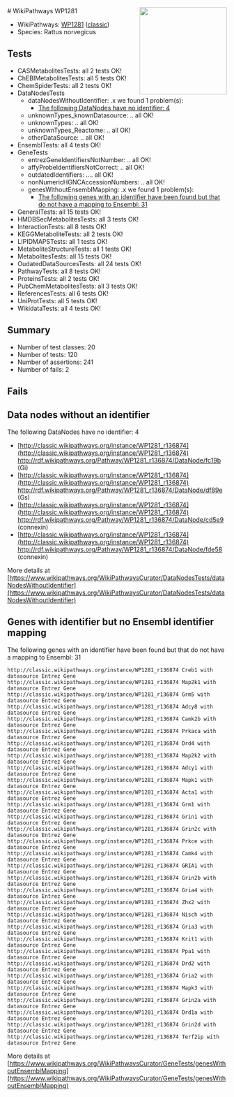<img style="float: right; width: 200px" src="https://upload.wikimedia.org/wikipedia/commons/thumb/8/83/Wplogo_with_text_500.png/640px-Wplogo_with_text_500.png" />
# WikiPathways WP1281

* WikiPathways: [WP1281](https://wikipathways.org/pathways/WP1281) ([classic](https://classic.wikipathways.org/instance/WP1281))
* Species: Rattus norvegicus
## Tests
* CASMetabolitesTests: all 2 tests OK!
* ChEBIMetabolitesTests: all 5 tests OK!
* ChemSpiderTests: all 2 tests OK!
* DataNodesTests
    * dataNodesWithoutIdentifier: .x we found 1 problem(s):
        * [The following DataNodes have no identifier: 4](#d2d32fa3)
    * unknownTypes_knownDatasource: .. all OK!
    * unknownTypes: .. all OK!
    * unknownTypes_Reactome: .. all OK!
    * otherDataSource: .. all OK!
* EnsemblTests: all 4 tests OK!
* GeneTests
    * entrezGeneIdentifiersNotNumber: .. all OK!
    * affyProbeIdentifiersNotCorrect: .. all OK!
    * outdatedIdentifiers: .... all OK!
    * nonNumericHGNCAccessionNumbers: .. all OK!
    * genesWithoutEnsemblMapping: .x we found 1 problem(s):
        * [The following genes with an identifier have been found but that do not have a mapping to Ensembl: 31](#c4e5434c)
* GeneralTests: all 15 tests OK!
* HMDBSecMetabolitesTests: all 3 tests OK!
* InteractionTests: all 8 tests OK!
* KEGGMetaboliteTests: all 2 tests OK!
* LIPIDMAPSTests: all 1 tests OK!
* MetaboliteStructureTests: all 1 tests OK!
* MetabolitesTests: all 15 tests OK!
* OudatedDataSourcesTests: all 24 tests OK!
* PathwayTests: all 8 tests OK!
* ProteinsTests: all 2 tests OK!
* PubChemMetabolitesTests: all 3 tests OK!
* ReferencesTests: all 6 tests OK!
* UniProtTests: all 5 tests OK!
* WikidataTests: all 4 tests OK!


## Summary

* Number of test classes: 20
* Number of tests: 120
* Number of assertions: 241
* Number of fails: 2

## Fails

<a name="d2d32fa3" />

## Data nodes without an identifier

The following DataNodes have no identifier: 4

* [http://classic.wikipathways.org/instance/WP1281_r136874](http://classic.wikipathways.org/instance/WP1281_r136874) http://rdf.wikipathways.org/Pathway/WP1281_r136874/DataNode/fc19b (Gi)
* [http://classic.wikipathways.org/instance/WP1281_r136874](http://classic.wikipathways.org/instance/WP1281_r136874) http://rdf.wikipathways.org/Pathway/WP1281_r136874/DataNode/df89e (Gs)
* [http://classic.wikipathways.org/instance/WP1281_r136874](http://classic.wikipathways.org/instance/WP1281_r136874) http://rdf.wikipathways.org/Pathway/WP1281_r136874/DataNode/cd5e9 (connexin)
* [http://classic.wikipathways.org/instance/WP1281_r136874](http://classic.wikipathways.org/instance/WP1281_r136874) http://rdf.wikipathways.org/Pathway/WP1281_r136874/DataNode/fde58 (connexin)


More details at [https://www.wikipathways.org/WikiPathwaysCurator/DataNodesTests/dataNodesWithoutIdentifier](https://www.wikipathways.org/WikiPathwaysCurator/DataNodesTests/dataNodesWithoutIdentifier)

<a name="c4e5434c" />

## Genes with identifier but no Ensembl identifier mapping

The following genes with an identifier have been found but that do not have a mapping to Ensembl: 31
```
http://classic.wikipathways.org/instance/WP1281_r136874 Creb1 with datasource Entrez Gene
http://classic.wikipathways.org/instance/WP1281_r136874 Map2k1 with datasource Entrez Gene
http://classic.wikipathways.org/instance/WP1281_r136874 Grm5 with datasource Entrez Gene
http://classic.wikipathways.org/instance/WP1281_r136874 Adcy8 with datasource Entrez Gene
http://classic.wikipathways.org/instance/WP1281_r136874 Camk2b with datasource Entrez Gene
http://classic.wikipathways.org/instance/WP1281_r136874 Prkaca with datasource Entrez Gene
http://classic.wikipathways.org/instance/WP1281_r136874 Drd4 with datasource Entrez Gene
http://classic.wikipathways.org/instance/WP1281_r136874 Map2k2 with datasource Entrez Gene
http://classic.wikipathways.org/instance/WP1281_r136874 Adcy1 with datasource Entrez Gene
http://classic.wikipathways.org/instance/WP1281_r136874 Mapk1 with datasource Entrez Gene
http://classic.wikipathways.org/instance/WP1281_r136874 Acta1 with datasource Entrez Gene
http://classic.wikipathways.org/instance/WP1281_r136874 Grm1 with datasource Entrez Gene
http://classic.wikipathways.org/instance/WP1281_r136874 Grin1 with datasource Entrez Gene
http://classic.wikipathways.org/instance/WP1281_r136874 Grin2c with datasource Entrez Gene
http://classic.wikipathways.org/instance/WP1281_r136874 Prkce with datasource Entrez Gene
http://classic.wikipathways.org/instance/WP1281_r136874 Camk4 with datasource Entrez Gene
http://classic.wikipathways.org/instance/WP1281_r136874 GRIA1 with datasource Entrez Gene
http://classic.wikipathways.org/instance/WP1281_r136874 Grin2b with datasource Entrez Gene
http://classic.wikipathways.org/instance/WP1281_r136874 Gria4 with datasource Entrez Gene
http://classic.wikipathways.org/instance/WP1281_r136874 Zhx2 with datasource Entrez Gene
http://classic.wikipathways.org/instance/WP1281_r136874 Nisch with datasource Entrez Gene
http://classic.wikipathways.org/instance/WP1281_r136874 Gria3 with datasource Entrez Gene
http://classic.wikipathways.org/instance/WP1281_r136874 Krit1 with datasource Entrez Gene
http://classic.wikipathways.org/instance/WP1281_r136874 Ppa1 with datasource Entrez Gene
http://classic.wikipathways.org/instance/WP1281_r136874 Drd2 with datasource Entrez Gene
http://classic.wikipathways.org/instance/WP1281_r136874 Gria2 with datasource Entrez Gene
http://classic.wikipathways.org/instance/WP1281_r136874 Mapk3 with datasource Entrez Gene
http://classic.wikipathways.org/instance/WP1281_r136874 Grin2a with datasource Entrez Gene
http://classic.wikipathways.org/instance/WP1281_r136874 Drd1a with datasource Entrez Gene
http://classic.wikipathways.org/instance/WP1281_r136874 Grin2d with datasource Entrez Gene
http://classic.wikipathways.org/instance/WP1281_r136874 Terf2ip with datasource Entrez Gene
```

More details at [https://www.wikipathways.org/WikiPathwaysCurator/GeneTests/genesWithoutEnsemblMapping](https://www.wikipathways.org/WikiPathwaysCurator/GeneTests/genesWithoutEnsemblMapping)

